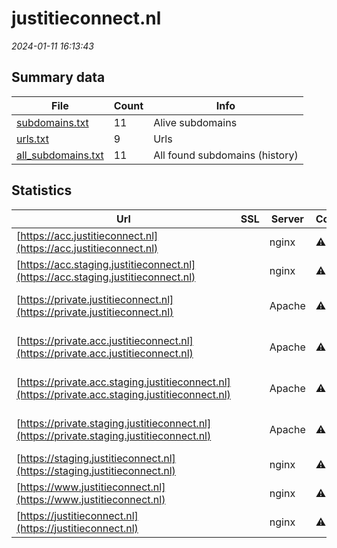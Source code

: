 # justitieconnect.nl
*2024-01-11 16:13:43*
## Summary data
| File       | Count | Info |
|------------|-------|------|
|[subdomains.txt](/data/justitieconnect.nl/subdomains.txt)|11|Alive subdomains|
|[urls.txt](/data/justitieconnect.nl/urls.txt)|9|Urls|
|[all_subdomains.txt](/data/justitieconnect.nl/all_subdomains.txt)|11|All found subdomains (history)|
## Statistics
| Url | SSL | Server | Cookie | HSTS | CSP | XFO | XXP | RP | Tech |Title |
|------------|-------|------|------|------|------|------|------|------|------|------|
|[https://acc.justitieconnect.nl](https://acc.justitieconnect.nl)| |nginx|:warning: |:white_check_mark: |:white_check_mark: | |:white_check_mark: |Bootstrap HSTS N...|JustitieConnect|
|[https://acc.staging.justitieconnect.nl](https://acc.staging.justitieconnect.nl)| |nginx|:warning: | |:white_check_mark: | |:white_check_mark: |Bootstrap Nginx|JustitieConnect|
|[https://private.justitieconnect.nl](https://private.justitieconnect.nl)| |Apache|:warning: |:white_check_mark: |:white_check_mark: | |:white_check_mark: |Apache HTTP Serv...|A-Select Filter...|
|[https://private.acc.justitieconnect.nl](https://private.acc.justitieconnect.nl)| |Apache|:warning: |:white_check_mark: |:white_check_mark: | |:white_check_mark: |Apache HTTP Serv...|A-Select Filter...|
|[https://private.acc.staging.justitieconnect.nl](https://private.acc.staging.justitieconnect.nl)| |Apache|:warning: |:white_check_mark: |:white_check_mark: | |:white_check_mark: |Apache HTTP Serv...|A-Select Filter...|
|[https://private.staging.justitieconnect.nl](https://private.staging.justitieconnect.nl)| |Apache|:warning: |:white_check_mark: |:white_check_mark: | |:white_check_mark: |Apache HTTP Serv...|A-Select Filter...|
|[https://staging.justitieconnect.nl](https://staging.justitieconnect.nl)| |nginx|:warning: | |:white_check_mark: | |:white_check_mark: |Bootstrap Nginx|JustitieConnect|
|[https://www.justitieconnect.nl](https://www.justitieconnect.nl)| |nginx|:warning: |:white_check_mark: |:white_check_mark: | |:white_check_mark: |Bootstrap HSTS N...|JustitieConnect|
|[https://justitieconnect.nl](https://justitieconnect.nl)| |nginx|:warning: |:white_check_mark: |:white_check_mark: | |:white_check_mark: |Bootstrap HSTS N...|JustitieConnect|